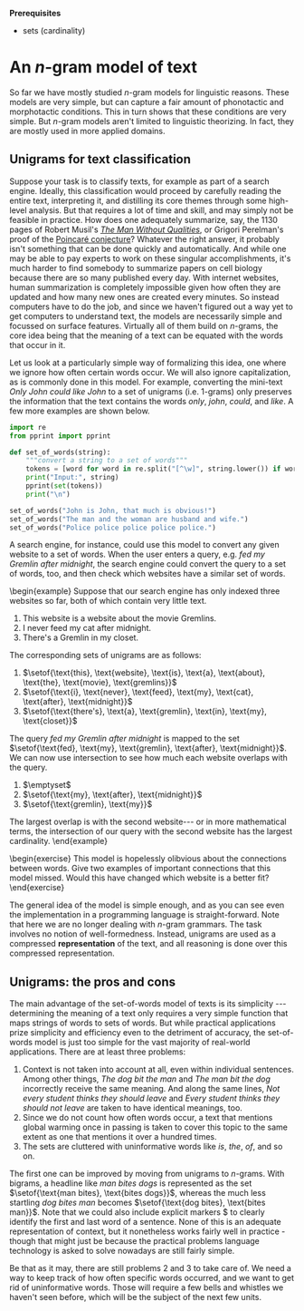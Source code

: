 **Prerequisites**

- sets (cardinality)

# An $n$-gram model of text

So far we have mostly studied $n$-gram models for linguistic reasons.
These models are very simple, but can capture a fair amount of phonotactic and morphotactic conditions.
This in turn shows that these conditions are very simple.
But $n$-gram models aren't limited to linguistic theorizing.
In fact, they are mostly used in more applied domains.

## Unigrams for text classification

Suppose your task is to classify texts, for example as part of a search engine.
Ideally, this classification would proceed by carefully reading the entire text, interpreting it, and distilling its core themes through some high-level analysis.
But that requires a lot of time and skill, and may simply not be feasible in practice.
How does one adequately summarize, say, the 1130 pages of Robert Musil's [*The Man Without Qualities*](https://en.wikipedia.org/wiki/The_Man_Without_Qualities), or Grigori Perelman's proof of the [Poincaré conjecture](https://en.wikipedia.org/wiki/Poincar%C3%A9_conjecture)?
Whatever the right answer, it probably isn't something that can be done quickly and automatically.
And while one may be able to pay experts to work on these singular accomplishments, it's much harder to find somebody to summarize papers on cell biology because there are so many published every day.
With internet websites, human summarization is completely impossible given how often they are updated and how many new ones are created every minutes.
So instead computers have to do the job, and since we haven't figured out a way yet to get computers to understand text, the models are necessarily simple and focussed on surface features.
Virtually all of them build on $n$-grams, the core idea being that the meaning of a text can be equated with the words that occur in it.

Let us look at a particularly simple way of formalizing this idea, one where we ignore how often certain words occur.
We will also ignore capitalization, as is commonly done in this model. 
For example, converting the mini-text *Only John could like John* to a set of unigrams (i.e. $1$-grams) only preserves the information that the text contains the words *only*, *john*, *could*, and *like*.
A few more examples are shown below.

```python
import re
from pprint import pprint

def set_of_words(string):
    """convert a string to a set of words"""
    tokens = [word for word in re.split("[^\w]", string.lower()) if word]
    print("Input:", string)
    pprint(set(tokens))
    print("\n")

set_of_words("John is John, that much is obvious!")
set_of_words("The man and the woman are husband and wife.")
set_of_words("Police police police police police.")
```

A search engine, for instance, could use this model to convert any given website to a set of words.
When the user enters a query, e.g. *fed my Gremlin after midnight*, the search engine could convert the query to a set of words, too, and then check which websites have a similar set of words.

\begin{example}
Suppose that our search engine has only indexed three websites so far, both of which contain very little text.

<ol>
<li>This website is a website about the movie Gremlins.</li>
<li>I never feed my cat after midnight.</li>
<li>There's a Gremlin in my closet.</li>
</ol>

The corresponding sets of unigrams are as follows:

<ol>
<li>$\setof{\text{this}, \text{website}, \text{is}, \text{a}, \text{about}, \text{the}, \text{movie}, \text{gremlins}}$</li>
<li>$\setof{\text{i}, \text{never}, \text{feed}, \text{my}, \text{cat}, \text{after}, \text{midnight}}$</li>
<li>$\setof{\text{there's}, \text{a}, \text{gremlin}, \text{in}, \text{my}, \text{closet}}$</li>
</ol>

The query <i>fed my Gremlin after midnight</i> is mapped to the set
$\setof{\text{fed}, \text{my}, \text{gremlin}, \text{after}, \text{midnight}}$.
We can now use intersection to see how much each website overlaps with the query.

<ol>
<li>$\emptyset$</li>
<li>$\setof{\text{my}, \text{after}, \text{midnight}}$</li>
<li>$\setof{\text{gremlin}, \text{my}}$</li>
</ol>

The largest overlap is with the second website--- or in more mathematical terms, the intersection of our query with the second website has the largest cardinality.
\end{example}

\begin{exercise}
This model is hopelessly olibvious about the connections between words.
Give two examples of important connections that this model missed.
Would this have changed which website is a better fit?
\end{exercise}

The general idea of the model is simple enough, and as you can see even the implementation in a programming language is straight-forward.
Note that here we are no longer dealing with $n$-gram grammars.
The task involves no notion of well-formedness.
Instead, unigrams are used as a compressed **representation** of the text, and all reasoning is done over this compressed representation.

## Unigrams: the pros and cons

The main advantage of the set-of-words model of texts is its simplicity --- determining the meaning of a text only requires a very simple function that maps strings of words to sets of words.
But while practical applications prize simplicity and efficiency even to the detriment of accuracy, the set-of-words model is just too simple for the vast majority of real-world applications.
There are at least three problems:

1. Context is not taken into account at all, even within individual sentences.
   Among other things, *The dog bit the man* and *The man bit the dog* incorrectly receive the same meaning.
   And along the same lines, *Not every student thinks they should leave* and *Every student thinks they should not leave* are taken to have identical meanings, too.
1. Since we do not count how often words occur, a text that mentions global warming once in passing is taken to cover this topic to the same extent as one that mentions it over a hundred times.
1. The sets are cluttered with uninformative words like *is*, *the*, *of*, and so on.

The first one can be improved by moving from unigrams to $n$-grams.
With bigrams, a headline like *man bites dogs* is represented as the set $\setof{\text{man bites}, \text{bites dogs}}$, whereas the much less startling *dog bites man* becomes $\setof{\text{dog bites}, \text{bites man}}$.
Note that we could also include explicit markers \$ to clearly identify the first and last word of a sentence.
None of this is an adequate representation of context, but it nonetheless works fairly well in practice - though that might just be because the practical problems language technology is asked to solve nowadays are still fairly simple.

Be that as it may, there are still problems 2 and 3 to take care of.
We need a way to keep track of how often specific words occurred, and we want to get rid of uninformative words.
Those will require a few bells and whistles we haven't seen before, which will be the subject of the next few units.
